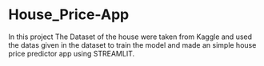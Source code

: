 # House_Price-App
In this project The Dataset of the house were taken from Kaggle and used the datas given in the dataset to train the model and made an simple house price predictor app using STREAMLIT.
